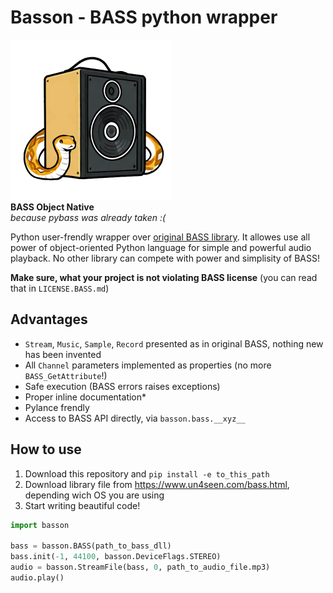 # Basson - BASS python wrapper

![Basson Logo](docs/logo.png)  
**BASS Object Native**  
_because pybass was already taken :(_

Python user-frendly wrapper over [original BASS library](https://www.un4seen.com/bass.html). It allowes use all power of object-oriented Python language for simple and powerful audio playback. No other library can compete with power and simplisity of BASS!

**Make sure, what your project is not violating BASS license** (you can read that in `LICENSE.BASS.md`)

## Advantages

* `Stream`, `Music`, `Sample`, `Record` presented as in original BASS, nothing new has been invented
* All `Channel` parameters implemented as properties (no more `BASS_GetAttribute`!)
* Safe execution (BASS errors raises exceptions)
* Proper inline documentation*
* Pylance frendly
* Access to BASS API directly, via `basson.bass.__xyz__`

## How to use

1. Download this repository and `pip install -e to_this_path`
2. Download library file from <https://www.un4seen.com/bass.html>, depending wich OS you are using
3. Start writing beautiful code!

```python
import basson

bass = basson.BASS(path_to_bass_dll)
bass.init(-1, 44100, basson.DeviceFlags.STEREO)
audio = basson.StreamFile(bass, 0, path_to_audio_file.mp3)
audio.play()
```
